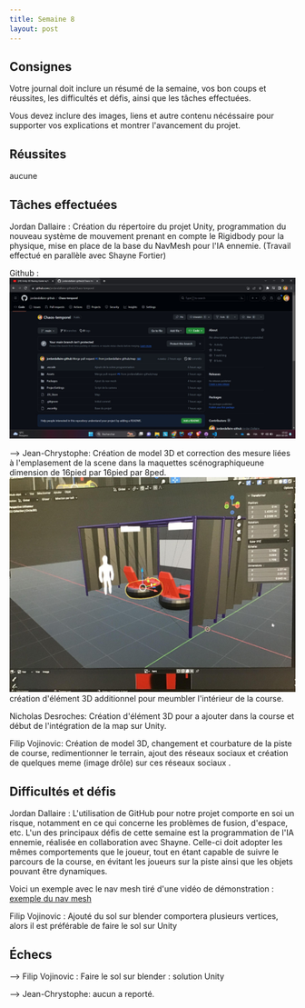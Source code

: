 ```yaml
---
title: Semaine 8
layout: post
---
```


## Consignes

Votre journal doit inclure un résumé de la semaine, vos bon coups et réussites, les difficultés et défis, ainsi que les tâches effectuées.

Vous devez inclure des images, liens et autre contenu nécéssaire pour supporter vos explications et montrer l'avancement du projet.

## Réussites

aucune



## Tâches effectuées

Jordan Dallaire : Création du répertoire du projet Unity, programmation du nouveau système de mouvement prenant en compte le Rigidbody pour la physique, mise en place de la base du NavMesh pour l'IA ennemie. (Travail effectué en parallèle avec Shayne Fortier)

Github : 
![Répertoire de base](../medias/github_projet.jpg)

--> Jean-Chrystophe: Création de model 3D et correction des mesure liées à l'emplasement de la scene dans la maquettes scénographiqueune dimension de 16pied par 16pied par 8ped. 
![maquettes scénographiques](../medias/scene3D.jpg)
création d'élément 3D additionnel pour meumbler l'intérieur de la course.

Nicholas Desroches: Création d'élément 3D pour a ajouter dans la course et début de l'intégration de la map sur Unity.

Filip Vojinovic: Création de model 3D, changement et courbature de la piste de course, redimentionner le terrain, ajout des réseaux sociaux et création de quelques meme (image drôle) sur ces réseaux sociaux
.



## Difficultés et défis
Jordan Dallaire : L'utilisation de GitHub pour notre projet comporte en soi un risque, notamment en ce qui concerne les problèmes de fusion, d'espace, etc. L'un des principaux défis de cette semaine est la programmation de l'IA ennemie, réalisée en collaboration avec Shayne. Celle-ci doit adopter les mêmes comportements que le joueur, tout en étant capable de suivre le parcours de la course, en évitant les joueurs sur la piste ainsi que les objets pouvant être dynamiques.

Voici un exemple avec le nav mesh tiré d'une vidéo de démonstration  :
[exemple du nav mesh](https://www.youtube.com/watch?v=TTOHsdEmKko)

Filip Vojinovic : Ajouté du sol sur blender comportera plusieurs vertices, alors il est préférable de faire le sol sur Unity


## Échecs
--> Filip Vojinovic : Faire le sol sur blender : solution Unity

--> Jean-Chrystophe: aucun a reporté. 